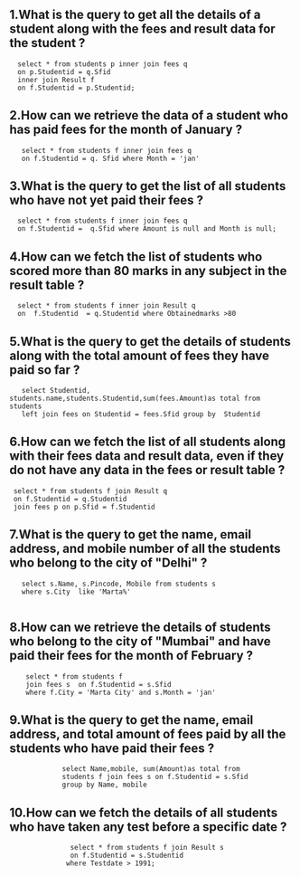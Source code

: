 ##  1.What is the query to get all the details of a student along with the fees and result data for the student ?
   ```
     select * from students p inner join fees q
     on p.Studentid = q.Sfid
     inner join Result f
     on f.Studentid = p.Studentid;
  ```
##  2.How can we retrieve the data of a student who has paid fees for the month of January ?
   ```
      select * from students f inner join fees q
      on f.Studentid = q. Sfid where Month = 'jan'
   ```      
##  3.What is the query to get the list of all students who have not yet paid their fees ?
   ```
     select * from students f inner join fees q
     on f.Studentid =  q.Sfid where Amount is null and Month is null;
  ```     

## 4.How can we fetch the list of students who scored more than 80 marks in any subject in the result table ?
   ```
     select * from students f inner join Result q 
     on  f.Studentid  = q.Studentid where Obtainedmarks >80
  ```     
## 5.What is the query to get the details of students along with the total amount of fees they have paid so far ?
  ```
     select Studentid, students.name,students.Studentid,sum(fees.Amount)as total from students
     left join fees on Studentid = fees.Sfid group by  Studentid
  ```    
## 6.How can we fetch the list of all students along with their fees data and result data, even if they do not have any data in the fees or result table ?
  ```
   select * from students f join Result q
   on f.Studentid = q.Studentid
   join fees p on p.Sfid = f.Studentid
  ```     
## 7.What is the query to get the name, email address, and mobile number of all the students who belong to the city of "Delhi" ?
  ```
     select s.Name, s.Pincode, Mobile from students s
     where s.City  like 'Marta%'
            
  ```      

## 8.How can we retrieve the details of students who belong to the city of "Mumbai" and have paid their fees for the month of February ?
  ```
      select * from students f 
      join fees s  on f.Studentid = s.Sfid 
      where f.City = 'Marta City' and s.Month = 'jan' 
   ```        
            
## 9.What is the query to get the name, email address, and total amount of fees paid by all the students who have paid their fees ?
   ```
                select Name,mobile, sum(Amount)as total from 
                students f join fees s on f.Studentid = s.Sfid
                group by Name, mobile
  ```      
## 10.How can we fetch the details of all students who have taken any test before a specific date   ?
  ```
                 select * from students f join Result s
                 on f.Studentid = s.Studentid
                where Testdate > 1991;
                
 ```      
